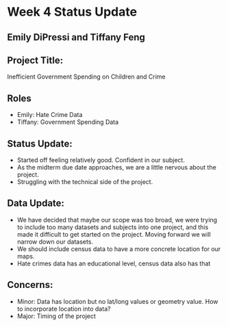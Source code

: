 # Week 4 Status Update 

## Emily DiPressi and Tiffany Feng 

## Project Title:
Inefficient Government Spending on Children and Crime

## Roles

* Emily: Hate Crime Data
* Tiffany: Government Spending Data

## Status Update:

* Started off feeling relatively good. Confident in our subject. 
* As the midterm due date approaches, we are a little nervous about the project.
* Struggling with the technical side of the project.

## Data Update:

* We have decided that maybe our scope was too broad, we were trying to include too many datasets and subjects into one project, and this made it difficult to get started on the project. Moving forward we will narrow down our datasets. 
* We should include census data to have a more concrete location for our maps. 
* Hate crimes data has an educational level, census data also has that 

## Concerns:

* Minor: Data has location but no lat/long values or geometry value. How to incorporate location into data?
* Major: Timing of the project

